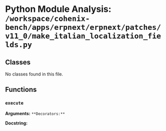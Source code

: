 # Python Module Analysis: `/workspace/cohenix-bench/apps/erpnext/erpnext/patches/v11_0/make_italian_localization_fields.py`

## Classes

No classes found in this file.


## Functions

### `execute`
**Arguments:** ``
**Decorators:** ``

**Docstring:**
```

```

